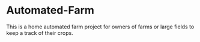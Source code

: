 # Automated-Farm

This is a home automated farm project for owners of farms or large fields to keep a track of their crops. 
